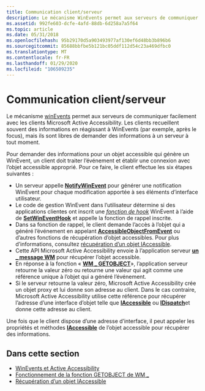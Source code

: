 ```yaml
---
title: Communication client/serveur
description: Le mécanisme WinEvents permet aux serveurs de communiquer facilement avec les clients Microsoft Active Accessibility.
ms.assetid: 992fe603-dcfe-4afd-88db-6d258a7a5f64
ms.topic: article
ms.date: 05/31/2018
ms.openlocfilehash: 95b29170d5a903493977af130ef6d48bb3b896b6
ms.sourcegitcommit: 85688bbfbe5b121bc05ddf112d54c23a469dfbc0
ms.translationtype: MT
ms.contentlocale: fr-FR
ms.lasthandoff: 01/29/2020
ms.locfileid: "106509235"
---
```

# <a name="clientserver-communication"></a>Communication client/serveur

Le mécanisme [winEvents](winevents-overview.md) permet aux serveurs de communiquer facilement avec les clients Microsoft Active Accessibility. Les clients recueillent souvent des informations en réagissant à WinEvents (par exemple, après le focus), mais ils sont libres de demander des informations à un serveur à tout moment.

Pour demander des informations pour un objet accessible qui génère un WinEvent, un client doit traiter l’événement et établir une connexion avec l’objet accessible approprié. Pour ce faire, le client effectue les six étapes suivantes :

-   Un serveur appelle [**NotifyWinEvent**](/windows/desktop/api/Winuser/nf-winuser-notifywinevent) pour générer une notification WinEvent pour chaque modification apportée à ses éléments d’interface utilisateur.
-   Le code de gestion WinEvent dans l’utilisateur détermine si des applications clientes ont inscrit une [*fonction de hook*](/windows/desktop/api/Winuser/nc-winuser-wineventproc) WinEvent à l’aide de [**SetWinEventHook**](/windows/desktop/api/Winuser/nf-winuser-setwineventhook) et appelle la fonction de rappel inscrite.
-   Dans sa fonction de rappel, le client demande l’accès à l’objet qui a généré l’événement en appelant [**AccessibleObjectFromEvent**](/windows/desktop/api/Oleacc/nf-oleacc-accessibleobjectfromevent) ou d’autres fonctions de récupération d’objet accessibles. Pour plus d’informations, consultez [récupération d’un objet IAccessible](retrieving-an-iaccessible-object.md).
-   Cette API Microsoft Active Accessibility envoie à l’application serveur [**un \_ message WM**](wm-getobject.md) pour récupérer l’objet accessible.
-   En réponse à la fonction « [**WM \_ GETOBJECT**](wm-getobject.md)», l’application serveur retourne la valeur zéro ou retourne une valeur qui agit comme une référence unique à l’objet qui a généré l’événement.
-   Si le serveur retourne la valeur zéro, Microsoft Active Accessibility crée un objet proxy et lui donne son adresse au client. Dans le cas contraire, Microsoft Active Accessibility utilise cette référence pour récupérer l’adresse d’une interface d’objet telle que [**IAccessible**](/windows/desktop/api/oleacc/nn-oleacc-iaccessible) ou [**IDispatch**](idispatch-interface.md)et donne cette adresse au client.

Une fois que le client dispose d’une adresse d’interface, il peut appeler les propriétés et méthodes [**IAccessible**](/windows/desktop/api/oleacc/nn-oleacc-iaccessible) de l’objet accessible pour récupérer des informations.

## <a name="in-this-section"></a>Dans cette section

-   [WinEvents et Active Accessibility](winevents-overview.md)
-   [Fonctionnement de la fonction GETOBJECT de WM \_](how-wm-getobject-works.md)
-   [Récupération d’un objet IAccessible](retrieving-an-iaccessible-object.md)

 

 





